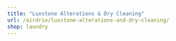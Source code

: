 ```yaml
---
title: "Luxstone Alterations & Dry Cleaning"
url: /airdrie/luxstone-alterations-and-dry-cleaning/
shop: laundry
---
```

